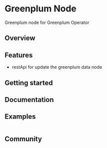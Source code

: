 # Greenplum Node

Greenplum node for Greenplum Operator

## Overview


## Features
- restApi for update the  greenplum  data node


## Getting started


## Documentation


## Examples


```yaml

```

## Community

```

```
